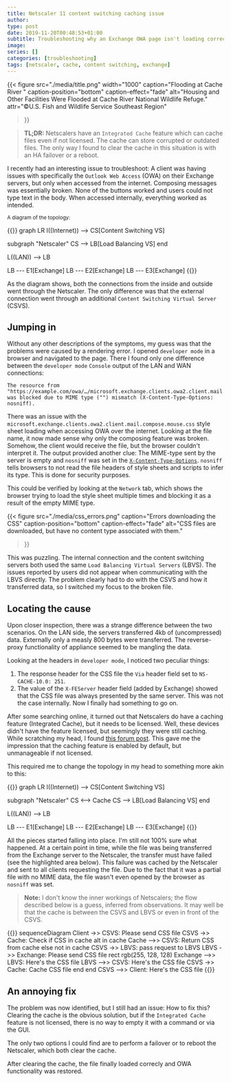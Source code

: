 ```yaml
---
title: Netscaler 11 content switching caching issue
author:
type: post
date: 2019-11-20T00:48:53+01:00
subtitle: Troubleshooting why an Exchange OWA page isn't loading correctly when content switched by a Netscaler.
image:
series: []
categories: [troubleshooting]
tags: [netscaler, cache, content switching, exchange]
---
```


{{< figure 
  src="./media/title.png"
  width="1000"
  caption="Flooding at Cache River " 
  caption-position="bottom"
  caption-effect="fade"
  alt="Housing and Other Facilities Were Flooded at Cache River National Wildlife Refuge." 
  attr="©U.S. Fish and Wildlife Service Southeast Region" 
>}}
  <!-- attrlink="http://test" -->

> **TL;DR:** Netscalers have an `Integrated Cache` feature which can cache files even if not licensed. The cache can store corrupted or outdated files. The only way I found to clear the cache in this situation is with an HA failover or a reboot.

I recently had an interesting issue to troubleshoot: A client was having issues with specifically the `Outlook Web Access` (OWA) on their Exchange servers, but only when accessed from the internet. Composing messages was essentially broken. None of the buttons worked and users could not type text in the body. When accessed internally, everything worked as intended.

<sub>A diagram of the topology:</sub>

{{<mermaid align="left">}}
graph LR
  I((Internet)) --> CS[Content Switching VS]
  
  subgraph "Netscaler"
  CS --> LB[Load Balancing VS]
  end

  L((LAN)) --> LB

  LB --- E1[Exchange]
  LB --- E2[Exchange]
  LB --- E3[Exchange]
{{</mermaid>}}

As the diagram shows, both the connections from the inside and outside went through the Netscaler. The only difference was that the external connection went through an additional `Content Switching Virtual Server` (CSVS).

## Jumping in

Without any other descriptions of the symptoms, my guess was that the problems were caused by a rendering error. I opened `developer mode` in a browser and navigated to the page. There I found only one difference between the `developer mode` `Console` output of the LAN and WAN connections:

```
The resource from 
"https://example.com/owa/…/microsoft.exchange.clients.owa2.client.mail.compose.mouse.css"
was blocked due to MIME type ("") mismatch (X-Content-Type-Options: nosniff).
```

There was an issue with the `microsoft.exchange.clients.owa2.client.mail.compose.mouse.css` style sheet loading when accessing OWA over the internet. Looking at the file name, it now made sense why only the composing feature was broken. 
Somehow, the client would receive the file, but the browser couldn't interpret it. The output provided another clue: The MIME-type sent by the server is empty and `nosniff` was set in the [`X-Content-Type-Options`](https://developer.mozilla.org/en-US/docs/Web/HTTP/Headers/X-Content-Type-Options). `nosniff` tells browsers to not read the file headers of style sheets and scripts to infer its type. This is done for security purposes.

This could be verified by looking at the `Network` tab, which shows the browser trying to load the style sheet multiple times and blocking it as a result of the empty MIME type.

{{< figure 
  src="./media/css_errors.png" 
  caption="Errors downloading the CSS" 
  caption-position="bottom"
  caption-effect="fade"
  alt="CSS files are downloaded, but have no content type associated with them." 
>}}

This was puzzling. The internal connection and the content switching servers both used the same `Load Balancing Virtual Servers` (LBVS). The issues reported by users did not appear when communicating with the LBVS directly. The problem clearly had to do with the CSVS and how it transferred data, so I switched my focus to the broken file.

## Locating the cause

Upon closer inspection, there was a strange difference between the two scenarios. On the LAN side, the servers transferred 4kb of (uncompressed) data. Externally only a measly 800 bytes were transferred. The reverse-proxy functionality of appliance seemed to be mangling the data.

Looking at the headers in `developer mode`, I noticed two peculiar things:  

1. The response header for the CSS file the `Via` header field set to `NS-CACHE-10.0: 251`.  
2. The value of the `X-FEServer` header field (added by Exchange) showed that the CSS file was always presented by the same server. This was not the case internally. Now I finally had something to go on.  

After some searching online, it turned out that Netscalers do have a caching feature (Integrated Cache), but it needs to be licensed. Well, these devices didn't have the feature licensed, but seemingly they were still caching. While scratching my head, I found [this forum post](https://discussions.citrix.com/topic/388657-netscaler-caches-files-even-if-integrated-cache-is-not-licensed-disabled/). This gave me the impression that the caching feature is enabled by default, but unmanageable if not licensed. 

This required me to change the topology in my head to something more akin to this:

{{<mermaid align="left">}}
graph LR
  I((Internet)) --> CS[Content Switching VS]
  
  subgraph "Netscaler"
  CS <--> Cache
  CS --> LB[Load Balancing VS]
  end

  L((LAN)) --> LB

  LB --- E1[Exchange]
  LB --- E2[Exchange]
  LB --- E3[Exchange]
{{</mermaid>}}

All the pieces started falling into place. I'm still not 100% sure what happened. At a certain point in time, while the file was being transferred from the Exchange server to the Netscaler, the transfer must have failed (see the highlighted area below). This failure was cached by the Netscaler and sent to all clients requesting the file. Due to the fact that it was a partial file with no MIME data, the file wasn't even opened by the browser as `nosniff` was set.

> **Note:** I don't know the inner workings of Netscalers; the flow described below is a guess, inferred from observations. It may well be that the cache is between the CSVS and LBVS or even in front of the CSVS.

{{<mermaid align="left">}}
sequenceDiagram
  Client ->> CSVS: Please send CSS file
  CSVS ->> Cache: Check if CSS in cache
  alt in cache
    Cache -->> CSVS: Return CSS from cache
  else not in cache
    CSVS ->> LBVS: pass request to LBVS
    LBVS ->> Exchange: Please send CSS file
    rect rgb(255, 128, 128)
      Exchange -->> LBVS: Here's the CSS file
      LBVS -->> CSVS: Here's the CSS file
      CSVS ->> Cache: Cache CSS file
    end
  end
  CSVS -->> Client: Here's the CSS file
{{</mermaid>}}

## An annoying fix

The problem was now identified, but I still had an issue: How to fix this? Clearing the cache is the obvious solution, but if the `Integrated Cache` feature is not licensed, there is no way to empty it with a command or via the GUI. 

The only two options I could find are to perform a failover or to reboot the Netscaler, which both clear the cache.

After clearing the cache, the file finally loaded correcly and OWA functionality was restored.
